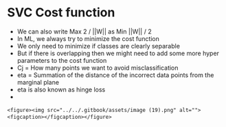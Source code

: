 # SVC Cost function

* We can also write Max 2 / ||W|| as Min ||W|| / 2
* In ML, we always try to minimize the cost function
* We only need to minimize if classes are clearly separable
* But if there is overlapping then we might need to add some more hyper parameters to the cost function
* Cj = How many points we want to avoid misclassification
* eta = Summation of the distance of the incorrect data points from the marginal plane
* eta is also known as hinge loss
*

    <figure><img src="../../.gitbook/assets/image (19).png" alt=""><figcaption></figcaption></figure>
